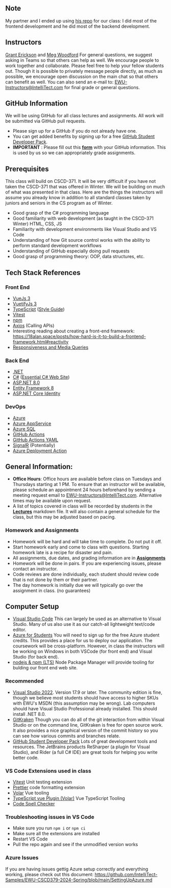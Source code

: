 ## Note ## 
My partner and I ended up using [his repo](https://github.com/NathanMarsee/EWU-CSCD379-2024-Spring) for our class:  I did most of the frontend development and he did most of the backend development.




## Instructors ##
[Grant Erickson](https://github.com/GrantErickson) and [Meg Woodford](https://github.com/mmwoodfo)
For general questions, we suggest asking in Teams so that others can help as well. We encourage people to work together and collaborate. Please feel free to help your fellow students out. Though it is possible to privately message people directly, as much as possible, we encourage open discussion on the main chat so that others can benefit as well.
You can also send an e-mail to: [EWU-Instructors@IntelliTect.com](EWU-Instructors@IntelliTect.com) for final grade or general questions.

## GitHub Information
We will be using GitHub for all class lectures and assignments. All work will be submitted via GitHub pull requests.
* Please sign up for a GitHub if you do not already have one. 
* You can get added benefits by signing up for a free [GitHub Student Developer Pack](https://education.github.com/pack).  
* **IMPORTANT** : Please fill out this **[form](https://docs.google.com/forms/d/e/1FAIpQLSdlpBMhof2gxL64vrqLg9o0Uc4di5lYejpo10XUBiMoyb-Xxg/viewform?usp=sf_link)** with your GitHub information. This is used by us so we can appropriately grade assignments.

## Prerequisites
This class will build on CSCD-371. It will be very difficult if you have not taken the CSCD-371 that was offered in Winter. We will be building on much of what was presented in that class. Here are the things the instructors will assume you already know in addition to all standard classes taken by juniors and seniors in the CS program as of Winter.
* Good grasp of the C# programming language
* Good familiarity with web development (as taught in the CSCD-371 Winter) HTML, CSS, JS
* Familiarity with development environments like Visual Studio and VS Code
* Understanding of how Git source control works with the ability to perform standard development workflows
* Understanding of GitHub especially doing pull requests
* Good grasp of programming theory: OOP, data structures, etc.

## Tech Stack References

### Front End
* [VueJs 3](https://vuejs.org/)
* [VuetifyJs 3](https://vuetifyjs.com/en/)
* [TypeScript](https://www.typescriptlang.org/docs/) ([Style Guide](https://google.github.io/styleguide/tsguide.html))
* [Vitest](https://vitest.dev/)
* [npm](https://docs.npmjs.com/)
* [Axios](https://axios-http.com/docs/intro) (Calling APIs)
* Interesting reading about creating a front-end framework: https://18alan.space/posts/how-hard-is-it-to-build-a-frontend-framework.html#reactivity
* [Responsiveness and Media Queries](https://engineering.kablamo.com.au/posts/2023/media-queries-and-responsive-design/)

### Back End
* [.NET](https://dotnet.microsoft.com/en-us/)
* [C#](https://learn.microsoft.com/en-us/dotnet/csharp/) ([Essential C# Web Site](https://essentialcsharp.com/home))
* [ASP.NET 8.0](https://docs.microsoft.com/en-us/aspnet/core/?view=aspnetcore-8.0)
* [Entity Framework 8](https://learn.microsoft.com/en-us/ef)
* [ASP.NET Core Identity](https://learn.microsoft.com/en-us/aspnet/core/security/authentication/identity?view=aspnetcore-8.0&tabs=visual-studio)

### DevOps
* [Azure](https://docs.microsoft.com/en-us/azure/?product=popular)
* [Azure AppService](https://docs.microsoft.com/en-us/azure/app-service/)
* [Azure SQL](https://docs.microsoft.com/en-us/azure/azure-sql/)
* [GitHub Actions](https://docs.github.com/en/actions)
* [GitHub Actions YAML](https://docs.github.com/en/actions/using-workflows/workflow-syntax-for-github-actions)
* [SignalR](https://docs.microsoft.com/en-us/aspnet/core/signalr/introduction?view=aspnetcore-8.0) (Potentially)
* [Azure Deployment Action](https://learn.microsoft.com/en-us/azure/static-web-apps/build-configuration?tabs=github-actions#build-and-deploy)

## General Information:
* **Office Hours**: Office hours are available before class on Tuesdays and Thursdays starting at 1 PM. To ensure that an instructor will be available, please schedule an appointment 24 hours beforehand by sending a meeting request email to EWU-Instructors@IntelliTect.com. Alternative times may be available upon request.
* A list of topics covered in class will be recorded by students in the [**Lectures**](Lectures.md) markdown file. It will also contain a general schedule for the class, but this may be adjusted based on pacing.

### Homework and Assignments
* Homework will be hard and will take time to complete. Do not put it off. 
* Start homework early and come to class with questions. Starting homework late is a recipe for disaster and pain.
* All assignments, due dates, and grading information are in [**Assignments**](Assignments.md)
* Homework will be done in pairs. If you are experiencing issues, please contact an instructor.
* Code reviews are done individually, each student should review code that is not done by them or their partner.
* The day homework is initially due we will typically go over the assignment in class. (no guarantees)

## Computer Setup ##
- [Visual Studio Code](https://code.visualstudio.com/) This can largely be used as an alternative to Visual Studio. Many of us also use it as our catch-all lightweight text/code editor.
- [Azure for Students](https://azure.microsoft.com/en-us/free/students/) You will need to sign up for the free Azure student credits. This provides a place for us to deploy our application.
The coursework will be cross-platform. However, in class the instructors will be working on Windows in both VSCode (for front end) and Visual Studio (for back end).
- [nodejs & npm (LTS)](https://nodejs.org/en/download/) Node Package Manager will provide tooling for bulding our front end web site.

### Recommended ###
- [Visual Studio 2022](https://visualstudio.microsoft.com/downloads/). Version 17.9 or later. The community edition is fine, though we believe most students should have access to higher SKUs with EWU's MSDN (this assumption may be wrong). Lab computers should have Visual Studio Professional already installed. This should install .NET 8.0.
- [GitKraken](https://gitkraken.keboo.dev/) Though you can do all of the git interaction from within Visual Studio or on the command line, GitKraken is free for open source work. It also provides a nice graphical version of the commit history so you can see how various commits and branches relate. 
- [GitHub Student Developer Pack](https://education.github.com/students) Lots of great development tools and resources. The JetBrains products ReSharper (a plugin for Visual Studio), and Rider (a full C# IDE) are great tools for helping you write better code. 

### VS Code Extensions used in class ###
- [Vitest](https://marketplace.visualstudio.com/items?itemName=ZixuanChen.vitest-explorer) Unit testing extension
- [Prettier](https://marketplace.visualstudio.com/items?itemName=esbenp.prettier-vscode) code formatting extension
- [Volar](https://marketplace.visualstudio.com/items?itemName=Vue.volar) Vue tooling
- [TypeScript vue Plugin (Volar)](https://marketplace.visualstudio.com/items?itemName=Vue.vscode-typescript-vue-plugin) Vue TypeScript Tooling
- [Code Spell Checker](https://marketplace.visualstudio.com/items?itemName=streetsidesoftware.code-spell-checker)

### Troubleshooting issues in VS Code
- Make sure you run `npm i` or `npm ci`
- Make sure all the extensions are installed
- Restart VS Code
- Pull the repo again and see if the unmodified version works

### Azure Issues
If you are having issues gettig Azure setup correctly and everything working, please check out this document: https://github.com/IntelliTect-Samples/EWU-CSCD379-2024-Spring/blob/main/SettingUpAzure.md
